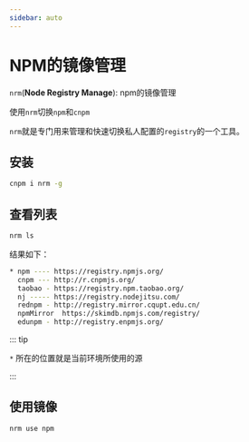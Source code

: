 ```yaml
---
sidebar: auto
---
```


# NPM的镜像管理

`nrm`(**Node Registry Manage**): npm的镜像管理

使用`nrm`切换`npm`和`cnpm`

`nrm`就是专门用来管理和快速切换私人配置的`registry`的一个工具。

## 安装

```bash
cnpm i nrm -g
```

## 查看列表

```bash
nrm ls
```

结果如下：

```bash
* npm ---- https://registry.npmjs.org/
  cnpm --- http://r.cnpmjs.org/
  taobao - https://registry.npm.taobao.org/
  nj ----- https://registry.nodejitsu.com/
  rednpm - http://registry.mirror.cqupt.edu.cn/
  npmMirror  https://skimdb.npmjs.com/registry/
  edunpm - http://registry.enpmjs.org/
```

::: tip

`*` 所在的位置就是当前环境所使用的源

:::

## 使用镜像

```bash
nrm use npm
```

